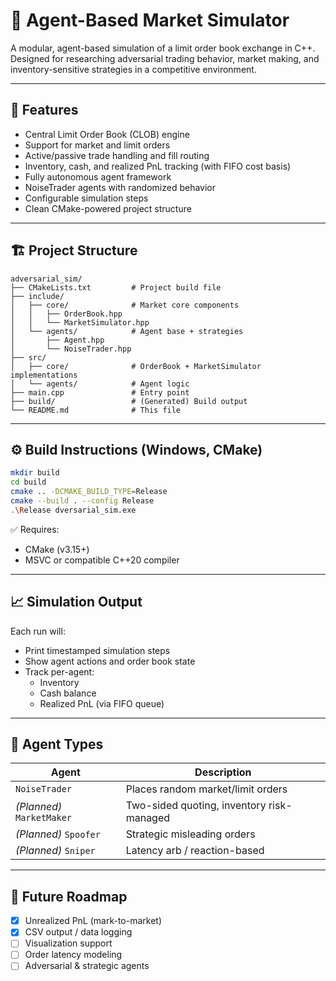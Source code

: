# 🧠 Agent-Based Market Simulator

A modular, agent-based simulation of a limit order book exchange in C++. Designed for researching adversarial trading behavior, market making, and inventory-sensitive strategies in a competitive environment.

---

## 🚀 Features

- Central Limit Order Book (CLOB) engine
- Support for market and limit orders
- Active/passive trade handling and fill routing
- Inventory, cash, and realized PnL tracking (with FIFO cost basis)
- Fully autonomous agent framework
- NoiseTrader agents with randomized behavior
- Configurable simulation steps
- Clean CMake-powered project structure

---

## 🏗️ Project Structure

```
adversarial_sim/
├── CMakeLists.txt         # Project build file
├── include/
│   ├── core/              # Market core components
│   │   ├── OrderBook.hpp
│   │   └── MarketSimulator.hpp
│   └── agents/            # Agent base + strategies
│       ├── Agent.hpp
│       └── NoiseTrader.hpp
├── src/
│   ├── core/              # OrderBook + MarketSimulator implementations
│   └── agents/            # Agent logic
├── main.cpp               # Entry point
├── build/                 # (Generated) Build output
└── README.md              # This file
```

---

## ⚙️ Build Instructions (Windows, CMake)

```bash
mkdir build
cd build
cmake .. -DCMAKE_BUILD_TYPE=Release
cmake --build . --config Release
.\Release dversarial_sim.exe
```

✅ Requires:
- CMake (v3.15+)
- MSVC or compatible C++20 compiler

---

## 📈 Simulation Output

Each run will:
- Print timestamped simulation steps
- Show agent actions and order book state
- Track per-agent:
  - Inventory
  - Cash balance
  - Realized PnL (via FIFO queue)

---

## 🧪 Agent Types

| Agent        | Description |
|--------------|-------------|
| `NoiseTrader`| Places random market/limit orders |
| *(Planned)* `MarketMaker` | Two-sided quoting, inventory risk-managed |
| *(Planned)* `Spoofer`     | Strategic misleading orders |
| *(Planned)* `Sniper`      | Latency arb / reaction-based |

---

## 🔮 Future Roadmap

- [x] Unrealized PnL (mark-to-market)
- [x] CSV output / data logging
- [ ] Visualization support
- [ ] Order latency modeling
- [ ] Adversarial & strategic agents